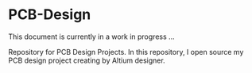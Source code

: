 # PCB-Design

This document is currently in a work in progress ...

Repository for PCB Design Projects.
In this repository, I open source my PCB design project creating by Altium designer.
